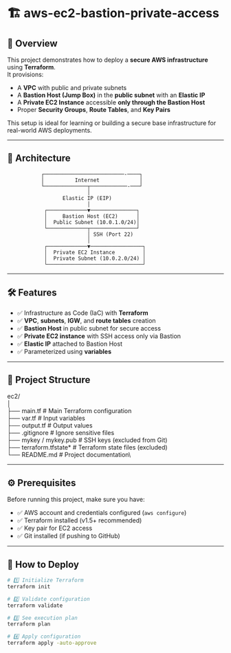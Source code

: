 # 🏗️ aws-ec2-bastion-private-access

## 🚀 Overview

This project demonstrates how to deploy a **secure AWS infrastructure** using **Terraform**.  
It provisions:

- A **VPC** with public and private subnets  
- A **Bastion Host (Jump Box)** in the **public subnet** with an **Elastic IP**  
- A **Private EC2 Instance** accessible **only through the Bastion Host**  
- Proper **Security Groups**, **Route Tables**, and **Key Pairs**

This setup is ideal for learning or building a secure base infrastructure for real-world AWS deployments.

---

## 🧩 Architecture
               ┌──────────────────────────-────┐
               │          Internet             │
               └──────────────┬────────────-───┘
                              │
                      Elastic IP (EIP)
                              │
                ┌─────────────▼───────────────┐
                │     Bastion Host (EC2)      │
                │  Public Subnet (10.0.1.0/24)│
                └─────────────┬───────────────┘
                              │ SSH (Port 22)
                              │
                ┌─────────────▼─────────────────┐
                │  Private EC2 Instance         │
                │  Private Subnet (10.0.2.0/24) │
                └───────────────────────────────┘


---

## 🛠️ Features

- ✅ Infrastructure as Code (IaC) with **Terraform**
- ✅ **VPC**, **subnets**, **IGW**, and **route tables** creation
- ✅ **Bastion Host** in public subnet for secure access
- ✅ **Private EC2 instance** with SSH access only via Bastion
- ✅ **Elastic IP** attached to Bastion Host
- ✅ Parameterized using **variables**

---

## 📂 Project Structure


ec2/\
│\
├── main.tf # Main Terraform configuration\
├── var.tf # Input variables\
├── output.tf # Output values\
├── .gitignore # Ignore sensitive files\
├── mykey / mykey.pub # SSH keys (excluded from Git)\
├── terraform.tfstate* # Terraform state files (excluded)\
└── README.md # Project documentation\


---

## ⚙️ Prerequisites

Before running this project, make sure you have:

- ✅ AWS account and credentials configured (`aws configure`)
- ✅ Terraform installed (v1.5+ recommended)
- ✅ Key pair for EC2 access
- ✅ Git installed (if pushing to GitHub)

---

## 🚀 How to Deploy

```bash
# 1️⃣ Initialize Terraform
terraform init

# 2️⃣ Validate configuration
terraform validate

# 3️⃣ See execution plan
terraform plan

# 4️⃣ Apply configuration
terraform apply -auto-approve

